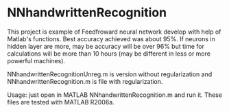 # NNhandwrittenRecognition
This project is example of Feedfroward neural network develop with help of Matlab's functions. Best accuracy achieved was about 95%.
If neurons in hidden layer are more, may be accuracy will be over 96% but time for calculations will be more than 10 hours (may be different in less or more powerful machines). 

NNhandwrittenRecognitionUnreg.m is version without regularization and NNhandwrittenRecognition.m is file with regularization.

Usage: just open in MATLAB NNhandwrittenRecognition.m and run it. These files are tested with MATLAB R2006a.
